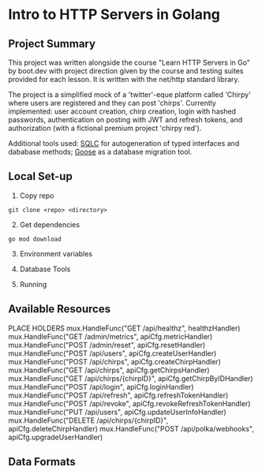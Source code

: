 # Intro to HTTP Servers in Golang

## Project Summary

This project was written alongside the course "Learn HTTP Servers in Go" by boot.dev with project direction given by the course and testing suites provided for each lesson. It is written with the net/http standard library.

The project is a simplified mock of a 'twitter'-eque platform called 'Chirpy' where users are registered and they can post 'chirps'. Currently implemented: user account creation, chirp creation, login with hashed passwords, authentication on posting with JWT and refresh tokens, and authorization (with a fictional premium project 'chirpy red').

Additional tools used: [SQLC](https://sqlc.dev/) for autogeneration of typed interfaces and dababase methods; [Goose](https://github.com/pressly/goose) as a database migration tool.

## Local Set-up
1. Copy repo

``` git clone <repo> <directory> ```

2. Get dependencies

``` go mod download ```

3. Environment variables

4. Database Tools

5. Running

## Available Resources

PLACE HOLDERS
mux.HandleFunc("GET /api/healthz", healthzHandler)
mux.HandleFunc("GET /admin/metrics", apiCfg.metricHandler)
mux.HandleFunc("POST /admin/reset", apiCfg.resetHandler)
mux.HandleFunc("POST /api/users", apiCfg.createUserHandler)
mux.HandleFunc("POST /api/chirps", apiCfg.createChirpHandler)
mux.HandleFunc("GET /api/chirps", apiCfg.getChirpsHandler)
mux.HandleFunc("GET /api/chirps/{chirpID}", apiCfg.getChirpByIDHandler)
mux.HandleFunc("POST /api/login", apiCfg.loginHandler)
mux.HandleFunc("POST /api/refresh", apiCfg.refreshTokenHandler)
mux.HandleFunc("POST /api/revoke", apiCfg.revokeRefreshTokenHandler)
mux.HandleFunc("PUT /api/users", apiCfg.updateUserInfoHandler)
mux.HandleFunc("DELETE /api/chirps/{chirpID}", apiCfg.deleteChirpHandler)
mux.HandleFunc("POST /api/polka/webhooks", apiCfg.upgradeUserHandler)

## Data Formats